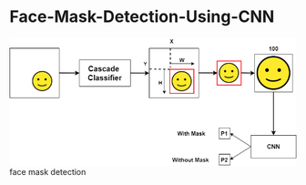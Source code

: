 # Face-Mask-Detection-Using-CNN
![inq5erdiagram](https://github.com/Hritikgoswami/Face-Mask-Detection-Using-CNN/blob/main/download.png)
face mask detection
